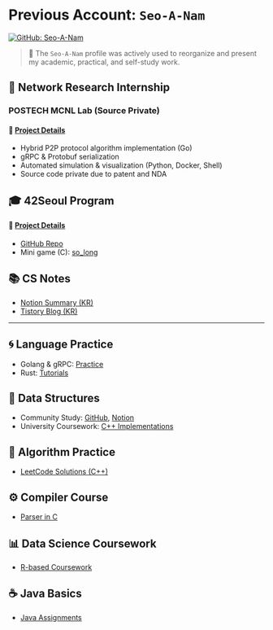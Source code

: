 # Previous Account: `Seo-A-Nam`  
[![GitHub: Seo-A-Nam](https://img.shields.io/badge/GitHub-Seo--A--Nam-181717?logo=github&style=flat-square)](https://github.com/Seo-A-Nam)

> 🔸 The `Seo-A-Nam` profile was actively used to reorganize and present my academic, practical, and self-study work.
  
## 🔬 Network Research Internship  

### **POSTECH MCNL Lab (Source Private)**  

#### 🔗 [Project Details](https://educated-tarsier-f16.notion.site/POSTECH-MCNL-99c198c1391b45aaabb1425aa7a82daa?source=copy_link)

- Hybrid P2P protocol algorithm implementation (Go)
- gRPC & Protobuf serialization  
- Automated simulation & visualization (Python, Docker, Shell)  
- Source code private due to patent and NDA


## 🎓 42Seoul Program  

#### 🔗 [Project Details](https://educated-tarsier-f16.notion.site/42Seoul-6f6e2c118e0349ceb6388f675d8bd09b?source=copy_link)

- [GitHub Repo](https://github.com/Seo-A-Nam/42Seoul)  
- Mini game (C): [so_long](https://github.com/Seo-A-Nam/42_so_long)  

## 📚 CS Notes  
- [Notion Summary (KR)](https://educated-tarsier-f16.notion.site/c7ee525768c7470a8f3117cb93a8bda6?pvs=4)  
- [Tistory Blog (KR)](https://nsa901.tistory.com/)

---

## 🌀 Language Practice  
- Golang & gRPC: [Practice](https://github.com/Seo-A-Nam/ETC)  
- Rust: [Tutorials](https://github.com/Seo-A-Nam/RUST_practice)

## 🧱 Data Structures  
- Community Study: [GitHub](https://github.com/Seo-A-Nam/data_structure), [Notion](https://educated-tarsier-f16.notion.site/42-0bf133032f0043afade2a50541b6a48b?pvs=4)  
- University Coursework: [C++ Implementations](https://github.com/Seo-A-Nam/school_Data-Structure)

## 🧠 Algorithm Practice  
- [LeetCode Solutions (C++)](https://github.com/Seo-A-Nam/Study_pair/tree/main/senam)

## ⚙️ Compiler Course  
- [Parser in C](https://github.com/Seo-A-Nam/kau-compiler)

## 📊 Data Science Coursework  
- [R-based Coursework](https://github.com/Seo-A-Nam/kau_data_science)

## ☕ Java Basics  
- [Java Assignments](https://github.com/Seo-A-Nam/school-JAVA)

